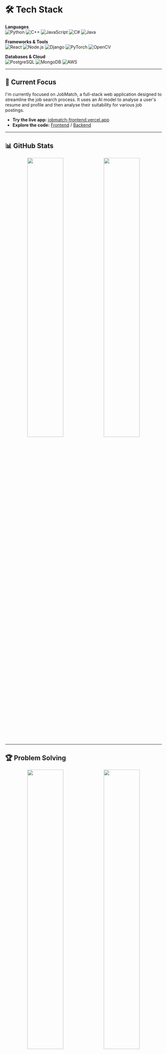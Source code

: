 # 🛠️ **Tech Stack**

**Languages**  
![Python](https://img.shields.io/badge/Python-3776AB?style=flat-square&logo=python&logoColor=white)
![C++](https://img.shields.io/badge/C++-00599C?style=flat-square&logo=c%2B%2B&logoColor=white)
![JavaScript](https://img.shields.io/badge/JavaScript-F7DF1E?style=flat-square&logo=javascript&logoColor=black)
![C#](https://img.shields.io/badge/C%23-239120?style=flat-square&logo=c-sharp&logoColor=white)
![Java](https://img.shields.io/badge/Java-ED8B00?style=flat-square&logo=java&logoColor=white)

**Frameworks & Tools**  
![React](https://img.shields.io/badge/React-20232A?style=flat-square&logo=react&logoColor=61DAFB)
![Node.js](https://img.shields.io/badge/Node.js-43853D?style=flat-square&logo=node.js&logoColor=white)
![Django](https://img.shields.io/badge/Django-092E20?style=flat-square&logo=django&logoColor=white)
![PyTorch](https://img.shields.io/badge/PyTorch-EE4C2C?style=flat-square&logo=pytorch&logoColor=white)
![OpenCV](https://img.shields.io/badge/OpenCV-27338e?style=flat-square&logo=OpenCV&logoColor=white)

**Databases & Cloud**  
![PostgreSQL](https://img.shields.io/badge/PostgreSQL-316192?style=flat-square&logo=postgresql&logoColor=white)
![MongoDB](https://img.shields.io/badge/MongoDB-4EA94B?style=flat-square&logo=mongodb&logoColor=white)
![AWS](https://img.shields.io/badge/AWS-232F3E?style=flat-square&logo=amazon-aws&logoColor=white)

---

## 🚀 Current Focus

I'm currently focused on JobMatch, a full-stack web application designed to streamline the job search process. It uses an AI model to analyse a user's resume and profile and then analyse their suitability for various job postings.

- **Try the live app:** [jobmatch-frontend.vercel.app](https://jobmatch-frontend.vercel.app/)
- **Explore the code:** [Frontend](https://github.com/sjh001111/jobmatch-frontend) / [Backend](https://github.com/sjh001111/jobmatch-backend)

---

## 📊 **GitHub Stats**
<div align="center">
<img src="https://github-readme-stats.vercel.app/api?username=sjh001111&show_icons=true&theme=dark&count_private=true&hide_border=true" width="48%">
<img src="https://github-readme-stats.vercel.app/api/top-langs/?username=sjh001111&layout=compact&theme=dark&hide_border=true" width="48%">
</div>

---

## 🏆 **Problem Solving**
<div align="center">
<img src="http://mazassumnida.wtf/api/v2/generate_badge?boj=sjh001111" width="48%">
<img src="https://leetcode.card.workers.dev/sjh001111?theme=dark&font=baloo&extension=null" width="48%">
</div>

---

## 📫 **Contact**

[![Email](https://img.shields.io/badge/Email-D14836?style=flat-square&logo=gmail&logoColor=white)](mailto:sjh001111@gmail.com)
[![LinkedIn](https://img.shields.io/badge/LinkedIn-0077B5?style=flat-square&logo=linkedin&logoColor=white)](https://linkedin.com/in/sjh001111)
[![GitHub](https://img.shields.io/badge/GitHub-100000?style=flat-square&logo=github&logoColor=white)](https://github.com/sjh001111)

---

<div align="center">

**💼 Available for software engineering opportunities**

![Profile Views](https://komarev.com/ghpvc/?username=sjh001111&style=flat-square&color=brightgreen)

</div>
